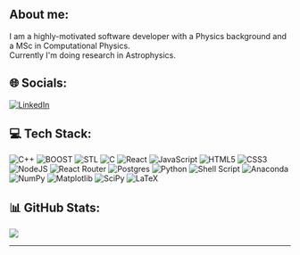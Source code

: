 
## About me:
I am a highly-motivated software developer with a Physics background and a MSc in Computational Physics.<br>Currently I'm doing research in Astrophysics.


## 🌐 Socials:
[![LinkedIn](https://img.shields.io/badge/LinkedIn-%230077B5.svg?logo=linkedin&logoColor=white)](https://linkedin.com/in/esmyrnio) 

## 💻 Tech Stack:
![C++](https://img.shields.io/badge/c++-%2300599C.svg?style=for-the-badge&logo=c%2B%2B&logoColor=white)
![BOOST](https://img.shields.io/badge/BOOST-C%2B%2B-yellow?style=for-the-badge&logo=c%2B%2B&logoColor=white)
![STL](https://img.shields.io/badge/STL-C%2B%2B-red?style=for-the-badge&logo=c%2B%2B&logoColor=white)
![C](https://img.shields.io/badge/c-8F00FF.svg?style=for-the-badge&logo=c&logoColor=white) 
![React](https://img.shields.io/badge/react-%2320232a.svg?style=for-the-badge&logo=react&logoColor=%2361DAFB)
![JavaScript](https://img.shields.io/badge/javascript-%23323330.svg?style=for-the-badge&logo=javascript&logoColor=%23F7DF1E)
![HTML5](https://img.shields.io/badge/html5-%23E34F26.svg?style=for-the-badge&logo=html5&logoColor=white)
![CSS3](https://img.shields.io/badge/css3-%231572B6.svg?style=for-the-badge&logo=css3&logoColor=white)
![NodeJS](https://img.shields.io/badge/node.js-6DA55F?style=for-the-badge&logo=node.js&logoColor=white)
![React Router](https://img.shields.io/badge/React_Router-CA4245?style=for-the-badge&logo=react-router&logoColor=white)
![Postgres](https://img.shields.io/badge/postgres-%23316192.svg?style=for-the-badge&logo=postgresql&logoColor=white)
![Python](https://img.shields.io/badge/python-3670A0?style=for-the-badge&logo=python&logoColor=ffdd54)
![Shell Script](https://img.shields.io/badge/shell_script-%23121011.svg?style=for-the-badge&logo=gnu-bash&logoColor=white)
![Anaconda](https://img.shields.io/badge/Anaconda-%2344A833.svg?style=for-the-badge&logo=anaconda&logoColor=white) 
![NumPy](https://img.shields.io/badge/numpy-%23013243.svg?style=for-the-badge&logo=numpy&logoColor=white) 
![Matplotlib](https://img.shields.io/badge/Matplotlib-3670A0.svg?style=for-the-badge&logo=Matplotlib&logoColor=black) 
![SciPy](https://img.shields.io/badge/SciPy-AA4A44.svg?style=for-the-badge&logo=scipy&logoColor=%white) 
![LaTeX](https://img.shields.io/badge/latex-%23008080.svg?style=for-the-badge&logo=latex&logoColor=white) 
## 📊 GitHub Stats:
![](https://github-readme-stats.vercel.app/api?username=esmyrnio&theme=dark&hide_border=false&include_all_commits=false&count_private=false)<br/>

---

  <!-- Proudly created with GPRM ( https://gprm.itsvg.in ) -->
  
